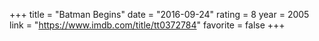 +++
title = "Batman Begins"
date = "2016-09-24"
rating = 8
year = 2005
link = "https://www.imdb.com/title/tt0372784"
favorite = false
+++
